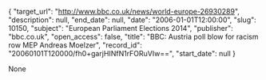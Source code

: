 {
  "target_url": "http://www.bbc.co.uk/news/world-europe-26930289", 
  "description": null, 
  "end_date": null, 
  "date": "2006-01-01T12:00:00", 
  "slug": 10150, 
  "subject": "European Parliament Elections 2014", 
  "publisher": "bbc.co.uk", 
  "open_access": false, 
  "title": "BBC:  Austria poll blow for racism row MEP Andreas Moelzer", 
  "record_id": "20060101T120000/fh0+garjHINfN1rFORuVIw==", 
  "start_date": null
}

None